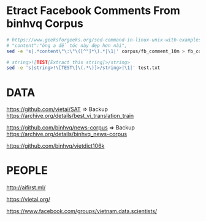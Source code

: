 # Etract Facebook Comments From binhvq Corpus

```sh
# https://www.geeksforgeeks.org/sed-command-in-linux-unix-with-examples/
# "content":"ông a để tóc này đẹp hơn nài",
sed -e 's|.*content\"\:\"\([^"]*\).*|\1|' corpus/fb_comment_10m > fb_comments.txt

# string>![TEST[Extract this string]>/string>
sed -e 's|string>!\[TEST\[\(.*\)]>/string>|\1|' test.txt

```

# DATA 

https://github.com/vietai/SAT
=> Backup https://archive.org/details/best_vi_translation_train


https://github.com/binhvq/news-corpus
=> Backup https://archive.org/details/binhvq_news-corpus

https://github.com/binhvq/vietdict106k


# PEOPLE

http://aifirst.ml/

https://vietai.org/

https://www.facebook.com/groups/vietnam.data.scientists/